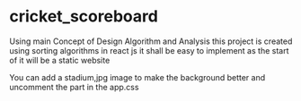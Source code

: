 # cricket_scoreboard
 Using main Concept of Design Algorithm and Analysis this project is created using sorting algorithms in react js  it shall be easy to implement as the start of it will be a static website

 You can add a stadium,jpg image to make the background better and uncomment the part in the app.css